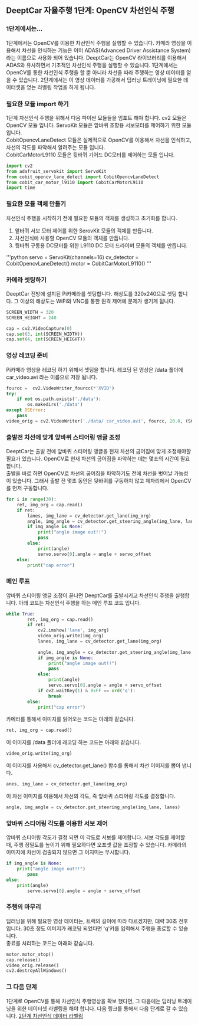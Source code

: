 
## DeeptCar 자율주행 1단계: OpenCV 차선인식 주행  

### 1단계에서는...
1단계에서는 OpenCV를 이용한 차선인식 주행을 실행할 수 있습니다. 카메라 영상을 이용해서 차선을 인식하는 기능은 이미 ADAS(Advanced Driver Assistance System)라는 이름으로 사용화 되어 있습니다. DeeptCar는 OpenCV 라이브러리를 이용해서 ADAS와 유사하면서 기초적인 차선인식 주행을 실행할 수 있습니다. 1단계에서는 OpenCV를 통한 차선인식 주행을 할 뿐 아니라 차선을 따라 주행하는 영상 데이터를 얻을 수 있습니다. 2단계에서는 이 영상 데이터를 가공해서 딥러닝 트레이닝에 필요한 데이터셋을 얻는 라벨링 작업을 하게 됩니다. 

### 필요한 모듈 import 하기 
1단계 차선인식 주행을 위해서 다음 파이썬 모듈들을 임포트 해야 합니다. cv2 모듈은 OpenCV 모듈 입니다. ServoKit 모듈은 앞바퀴 조향용 서보모터를 제어하기 위한 모듈 입니다.     
CobitOpencvLaneDetect 모듈은 실제적으로 OpenCV를 이용해서 차선을 인식하고, 차선의 각도를 파악해서 알려주는 모듈 입니다.     
CobitCarMotorL9110 모듈은 뒷바퀴 기어드 DC모터를 제어하는 모듈 입니다. 

```python
import cv2
from adafruit_servokit import ServoKit
from cobit_opencv_lane_detect import CobitOpencvLaneDetect
from cobit_car_motor_l9110 import CobitCarMotorL9110
import time 
```

### 필요한 모듈 객체 만들기 
차선인식 주행을 시작하기 전에 필요한 모듈의 객체를 생성하고 초기화를 합니다. 
1. 앞바퀴 서보 모터 제어를 위한 SerovKit 모듈의 객체를 만듭니다. 
2. 차선인식에 사용할 OpenCV 모듈의 객체를 만듭니다. 
3. 뒷바퀴 구동용 DC모터를 위한 L9110 DC 모터 드라이버 모듈의 객체를 만듭니다. 

'''python
servo = ServoKit(channels=16)
cv_detector = CobitOpencvLaneDetect()
motor = CobitCarMotorL9110()
'''

### 카메라 셋팅하기 
DeeptCar 전방에 설치된 Pi카메라를 셋팅합니다. 해상도를 320x240으로 셋팅 합니다. 그 이상의 해상도는 WiFi와 VNC를 통한 원격 제어에 문제가 생기게 됩니다. 

```python
SCREEN_WIDTH = 320
SCREEN_HEIGHT = 240

cap = cv2.VideoCapture(0)
cap.set(3, int(SCREEN_WIDTH))
cap.set(4, int(SCREEN_HEIGHT))
```

### 영상 레코딩 준비
Pi카메라 영상을 레코딩 하기 위해서 셋팅을 합니다. 레코딩 된 영상은 /data 폴더에 car_video.avi 라는 이름으로 저장 됩니다. 

```python
fourcc =  cv2.VideoWriter_fourcc(*'XVID')
try:
	if not os.path.exists('./data'):
		os.makedirs('./data')
except OSError:
	pass
video_orig = cv2.VideoWriter('./data/ car_video.avi', fourcc, 20.0, (SCREEN_WIDTH, SCREEN_HEIGHT))
```
### 출발전 차선에 맞게 앞바퀴 스티어링 앵글 조정 
DeeptCar는 출발 전에 앞바퀴 스티어링 앵글을 현재 차선의 굽어짐에 맞게 조정해야할 필요가 있습니다. OpenCV로 현재 차선의 굽어짐을 파악하는 데는 몇초의 시간이 필요합니다.    
출발을 바로 하면 OpenCV로 차선의 굽어짐을 파악하기도 전에 차선을 벗어날 가능성이 있습니다. 그래서 출발 전 몇초 동안은 뒷바퀴를 구동하지 않고 제자리에서 OpenCV를 먼저 구동합니다.    

```python
for i in range(30):
	ret, img_org = cap.read()
	if ret:
		lanes, img_lane = cv_detector.get_lane(img_org)
		angle, img_angle = cv_detector.get_steering_angle(img_lane, lanes)
		if img_angle is None:
			print("angle image out!!")
			pass
		else:
			print(angle)
			servo.servo[0].angle = angle + servo_offset			
	else:
		print("cap error")
```
		
###  메인 루프 
앞바퀴 스티어링 앵글 조정이 끝나면 DeeptCar를 출발시키고 차선인식 주행을 실행합니다. 아래 코드는 차선인식 주행을 하는 메인 루프 코드 입니다.  

```python
while True:
		ret, img_org = cap.read()
		if ret:
			cv2.imshow('lane', img_org)
			video_orig.write(img_org)
			lanes, img_lane = cv_detector.get_lane(img_org)
			
			angle, img_angle = cv_detector.get_steering_angle(img_lane, lanes)
			if img_angle is None:
				print("angle image out!!")
				pass
			else:
				print(angle)
				servo.servo[0].angle = angle + servo_offset
			if cv2.waitKey(1) & 0xFF == ord('q'):
				break
		else:
			print("cap error")
```

카메라를 통해서 이미지를 읽어오는 코드는 아래와 같습니다. 
```python
ret, img_org = cap.read()
```
이 이미지를 /data 폴더에 래코딩 하는 코드는 아래와 같습니다. 
```python
video_orig.write(img_org)
```
이 이미지를 사용해서 cv_detector.get_lane() 함수를 통해서 차선 이미지를 뽑아 냅니다. 
```python
anes, img_lane = cv_detector.get_lane(img_org)
```
이 차선 이미지를 이용해서 차선의 각도, 즉 앞바퀴 스티어링 각도를 결정합니다. 
```python
angle, img_angle = cv_detector.get_steering_angle(img_lane, lanes)
```
### 앞바퀴 스티어링 각도를 이용한 서보 제어 
앞바퀴 스티어링 각도가 결정 되면 이 각도로 서보를 제어합니다. 서보 각도를 제어할 때, 주행 정밀도를 높이기 위해 필요하다면 오프셋 값을 조정할 수 있습니다.
카메라의 이미지에 차선이 검출되지 않으면 그 이지미는 무시합니다. 
```python
if img_angle is None:
	print("angle image out!!")
		pass
else:
	print(angle)
		servo.servo[0].angle = angle + servo_offset
```

### 주행의 마무리 
딥러닝을 위해 필요한 영상 데이터는, 트랙의 길이에 따라 다르겠지만, 대략 30초 전후 입니다. 30초 정도 이미지가 래코딩 되었다면 'q'키를 입력해서 주행을 종료할 수 있습니다.    
종료를 처리하는 코드는 아래와 같습니다. 
```python
motor.motor_stop()
cap.release()
video_orig.release()
cv2.destroyAllWindows()
```

### 그 다음 단계 
1단계로 OpenCV를 통해 차선인식 주행영상을 확보 했다면, 그 다음에는 딥러닝 트레이닝을 위한 데이터셋 라벨링을 해야 합니다. 
다음 링크를 통해서 다음 단계로 갈 수 있습니다. 
[2단계 차선인식 데이터 라벨링]()






